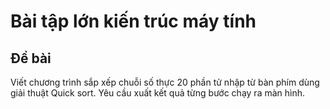 # Bài tập lớn kiến trúc máy tính
## Đề bài
Viết chương trình sắp xếp chuỗi số thực 20 phần tử nhập từ bàn phím dùng giải thuật Quick sort. Yêu cầu xuất kết quả từng bước chạy ra màn hình.
